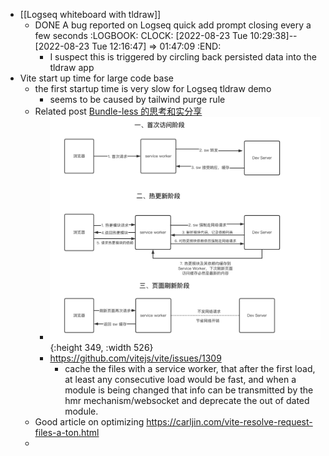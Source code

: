 - [[Logseq whiteboard with tldraw]]
	- DONE A bug reported on Logseq quick add prompt closing every a few seconds
	  :LOGBOOK:
	  CLOCK: [2022-08-23 Tue 10:29:38]--[2022-08-23 Tue 12:16:47] =>  01:47:09
	  :END:
		- I suspect this is triggered by circling back persisted data into the tldraw app
- Vite start up time for large code base
	- the first startup time is very slow for Logseq tldraw demo
		- seems to be caused by tailwind purge rule
	- Related post [Bundle-less 的思考和实分享](https://mp.weixin.qq.com/s/nk5SN8AKwyFkUTEOiLCBdQ)
		- ![image.png](../assets/image_1661227272099_0.png){:height 349, :width 526}
		- https://github.com/vitejs/vite/issues/1309
			- cache the files with a service worker, that after the first load, at least any consecutive load would be fast, and when a module is being changed that info can be transmitted by the hmr mechanism/websocket and deprecate the out of dated module.
	- Good article on optimizing https://carljin.com/vite-resolve-request-files-a-ton.html
	-